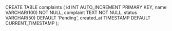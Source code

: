 CREATE TABLE complaints (
    id INT AUTO_INCREMENT PRIMARY KEY,
    name VARCHAR(100) NOT NULL,
    complaint TEXT NOT NULL,
    status VARCHAR(50) DEFAULT 'Pending',
    created_at TIMESTAMP DEFAULT CURRENT_TIMESTAMP
);